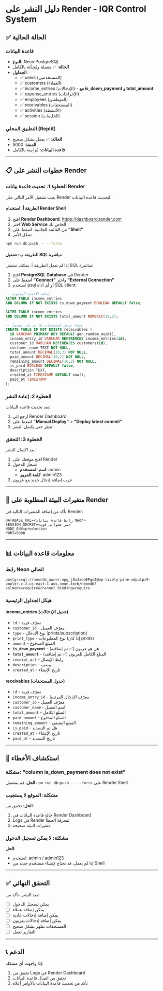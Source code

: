 # دليل النشر على Render - IQR Control System

## ✅ الحالة الحالية

### قاعدة البيانات
- **النوع**: Neon PostgreSQL
- **الحالة**: ✅ متصلة ومُحدَّثة بالكامل
- **الجداول**: 
  - ✅ users (المستخدمين)
  - ✅ customers (العملاء)
  - ✅ income_entries (الإدخالات) - **مع is_down_payment و total_amount**
  - ✅ expense_entries (الإخراجات)
  - ✅ employees (الموظفين)
  - ✅ receivables (المستحقات)
  - ✅ activities (الأنشطة)
  - ✅ session (الجلسات)

### التطبيق المحلي (Replit)
- **الحالة**: ✅ يعمل بشكل صحيح
- **المنفذ**: 5000
- **قاعدة البيانات**: مُزامنة بالكامل

---

## 📋 خطوات النشر على Render

### الخطوة 1: تحديث قاعدة بيانات Render

يجب تشغيل الأمر التالي على Render لتحديث قاعدة البيانات:

#### الطريقة أ: استخدام Render Shell
1. افتح **Render Dashboard**: https://dashboard.render.com
2. اختر **Web Service** الخاص بك
3. من القائمة الجانبية، اضغط على **"Shell"**
4. شغّل الأمر:
```bash
npm run db:push -- --force
```

#### الطريقة ب: تشغيل SQL مباشرة
إذا لم تعمل الطريقة أ، يمكنك تشغيل SQL مباشرة:

1. افتح **PostgreSQL Database** في Render
2. اضغط على **"Connect"** واختر **"External Connection"**
3. استخدم psql أو أي أداة SQL client:

```sql
-- إضافة الأعمدة المفقودة
ALTER TABLE income_entries 
ADD COLUMN IF NOT EXISTS is_down_payment BOOLEAN DEFAULT false;

ALTER TABLE income_entries 
ADD COLUMN IF NOT EXISTS total_amount NUMERIC(10,2);

-- إنشاء جدول المستحقات إذا لم يكن موجوداً
CREATE TABLE IF NOT EXISTS receivables (
  id VARCHAR PRIMARY KEY DEFAULT gen_random_uuid(),
  income_entry_id VARCHAR REFERENCES income_entries(id),
  customer_id VARCHAR REFERENCES customers(id),
  customer_name TEXT NOT NULL,
  total_amount DECIMAL(10,2) NOT NULL,
  paid_amount DECIMAL(10,2) NOT NULL,
  remaining_amount DECIMAL(10,2) NOT NULL,
  is_paid BOOLEAN DEFAULT false,
  description TEXT,
  created_at TIMESTAMP DEFAULT now(),
  paid_at TIMESTAMP
);
```

### الخطوة 2: إعادة النشر

بعد تحديث قاعدة البيانات:
1. ارجع إلى Render Dashboard
2. اضغط على **"Manual Deploy"** > **"Deploy latest commit"**
3. انتظر حتى يكتمل النشر

### الخطوة 3: التحقق

بعد اكتمال النشر:
1. افتح موقعك على Render
2. سجل الدخول:
   - **اسم المستخدم**: admin
   - **كلمة المرور**: admin123
3. جرب إضافة إدخال جديد مع عربون

---

## 🔧 متغيرات البيئة المطلوبة على Render

تأكد من إضافة المتغيرات التالية في Render:

```env
DATABASE_URL=<رابط قاعدة بيانات Neon>
SESSION_SECRET=<سر عشوائي قوي>
NODE_ENV=production
PORT=5000
```

---

## 📊 معلومات قاعدة البيانات

### رابط Neon الحالي
```
postgresql://neondb_owner:npg_j0uJzebEPgs4@ep-lively-pine-adpu1pz9-pooler.c-2.us-east-1.aws.neon.tech/neondb?sslmode=require&channel_binding=require
```

### هيكل الجداول الرئيسية

#### income_entries (جدول الإدخالات)
- `id` - معرّف فريد
- `customer_id` - معرّف العميل
- `type` - نوع الإدخال (prints/subscription)
- `print_type` - نوع المطبوعات (إذا كان prints)
- `amount` - المبلغ المدفوع
- **`is_down_payment`** - هل هو عربون (✅ تم إضافته)
- **`total_amount`** - المبلغ الكامل للعربون (✅ تم إضافته)
- `receipt_url` - رابط الإيصال
- `description` - وصف
- `created_at` - تاريخ الإنشاء

#### receivables (جدول المستحقات)
- `id` - معرّف فريد
- `income_entry_id` - معرّف الإدخال المرتبط
- `customer_id` - معرّف العميل
- `customer_name` - اسم العميل
- `total_amount` - المبلغ الكامل
- `paid_amount` - المبلغ المدفوع
- `remaining_amount` - المبلغ المتبقي
- `is_paid` - هل تم التسديد
- `created_at` - تاريخ الإنشاء
- `paid_at` - تاريخ التسديد

---

## 🚨 استكشاف الأخطاء

### مشكلة: "column is_down_payment does not exist"
**الحل**: قم بتشغيل `npm run db:push -- --force` على Render Shell

### مشكلة: الموقع لا يستجيب
**الحل**: تحقق من:
1. حالة قاعدة البيانات في Render Dashboard
2. Logs في Render لمعرفة الخطأ
3. متغيرات البيئة صحيحة

### مشكلة: لا يمكن تسجيل الدخول
**الحل**: 
- استخدم: admin / admin123
- إذا لم يعمل، قد تحتاج لإنشاء مستخدم جديد من Shell

---

## ✅ التحقق النهائي

بعد النشر، تأكد من:
- [ ] يمكن تسجيل الدخول
- [ ] يمكن إضافة عملاء
- [ ] يمكن إضافة إدخالات عادية
- [ ] يمكن إضافة إدخالات بعربون
- [ ] المستحقات تظهر بشكل صحيح
- [ ] التقارير تعمل

---

## 📞 الدعم

إذا واجهت أي مشكلة:
1. تحقق من Logs في Render Dashboard
2. تحقق من اتصال قاعدة البيانات
3. تأكد من تحديث قاعدة البيانات بالأوامر أعلاه
